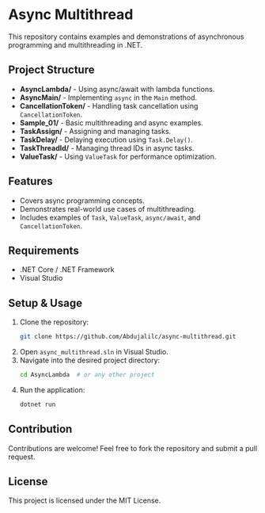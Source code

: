# Async Multithread

This repository contains examples and demonstrations of asynchronous programming and multithreading in .NET.

## Project Structure

- **AsyncLambda/** - Using async/await with lambda functions.
- **AsyncMain/** - Implementing `async` in the `Main` method.
- **CancellationToken/** - Handling task cancellation using `CancellationToken`.
- **Sample_01/** - Basic multithreading and async examples.
- **TaskAssign/** - Assigning and managing tasks.
- **TaskDelay/** - Delaying execution using `Task.Delay()`.
- **TaskThreadId/** - Managing thread IDs in async tasks.
- **ValueTask/** - Using `ValueTask` for performance optimization.

## Features

- Covers async programming concepts.
- Demonstrates real-world use cases of multithreading.
- Includes examples of `Task`, `ValueTask`, `async/await`, and `CancellationToken`.

## Requirements

- .NET Core / .NET Framework
- Visual Studio

## Setup & Usage

1. Clone the repository:
   ```sh
   git clone https://github.com/Abdujalilc/async-multithread.git
   ```
2. Open `async_multithread.sln` in Visual Studio.
3. Navigate into the desired project directory:
   ```sh
   cd AsyncLambda  # or any other project
   ```
4. Run the application:
   ```sh
   dotnet run
   ```

## Contribution

Contributions are welcome! Feel free to fork the repository and submit a pull request.

## License

This project is licensed under the MIT License.
